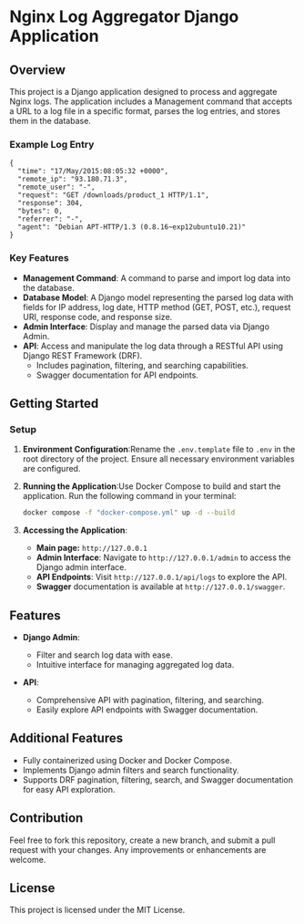 # Nginx Log Aggregator Django Application

## Overview

This project is a Django application designed to process and aggregate Nginx logs. The application includes a Management command that accepts a URL to a log file in a specific format, parses the log entries, and stores them in the database.

### Example Log Entry

```
{
  "time": "17/May/2015:08:05:32 +0000",
  "remote_ip": "93.180.71.3",
  "remote_user": "-",
  "request": "GET /downloads/product_1 HTTP/1.1",
  "response": 304,
  "bytes": 0,
  "referrer": "-",
  "agent": "Debian APT-HTTP/1.3 (0.8.16~exp12ubuntu10.21)"
}
```

### Key Features

- **Management Command**: A command to parse and import log data into the database.
- **Database Model**: A Django model representing the parsed log data with fields for IP address, log date, HTTP method (GET, POST, etc.), request URI, response code, and response size.
- **Admin Interface**: Display and manage the parsed data via Django Admin.
- **API**: Access and manipulate the log data through a RESTful API using Django REST Framework (DRF).
  - Includes pagination, filtering, and searching capabilities.
  - Swagger documentation for API endpoints.

## Getting Started

### Setup

1. **Environment Configuration**:Rename the `.env.template` file to `.env` in the root directory of the project. Ensure all necessary environment variables are configured.
2. **Running the Application**:Use Docker Compose to build and start the application. Run the following command in your terminal:

   ```bash
   docker compose -f "docker-compose.yml" up -d --build
   ```
3. **Accessing the Application**:

   - **Main page:** `http://127.0.0.1`
   - **Admin Interface**: Navigate to `http://127.0.0.1/admin` to access the Django admin interface.
   - **API Endpoints**: Visit `http://127.0.0.1/api/logs` to explore the API.
   - **Swagger** documentation is available at `http://127.0.0.1/swagger`.

## Features

- **Django Admin**:

  - Filter and search log data with ease.
  - Intuitive interface for managing aggregated log data.
- **API**:

  - Comprehensive API with pagination, filtering, and searching.
  - Easily explore API endpoints with Swagger documentation.

## Additional Features

- Fully containerized using Docker and Docker Compose.
- Implements Django admin filters and search functionality.
- Supports DRF pagination, filtering, search, and Swagger documentation for easy API exploration.

## Contribution

Feel free to fork this repository, create a new branch, and submit a pull request with your changes. Any improvements or enhancements are welcome.

## License

This project is licensed under the MIT License.
